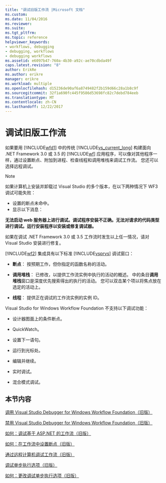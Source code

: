 ```yaml
---
title: "调试旧版工作流 |Microsoft 文档"
ms.custom: 
ms.date: 11/04/2016
ms.reviewer: 
ms.suite: 
ms.tgt_pltfrm: 
ms.topic: reference
helpviewer_keywords:
- workflows, debugging
- debugging, workflows
- debugging workflows
ms.assetid: e6097b47-760a-4b30-a92c-ae70cdbda49f
caps.latest.revision: "8"
author: ErikRe
ms.author: erikre
manager: erikre
ms.workload: multiple
ms.openlocfilehash: d15236de90af6a8749482f2b159d66c28a1b8c9f
ms.sourcegitcommit: 32f1a690fc445f9586d53698fc82c7debd784eeb
ms.translationtype: MT
ms.contentlocale: zh-CN
ms.lasthandoff: 12/22/2017
---
```

# <a name="debugging-legacy-workflows"></a>调试旧版工作流
如果要用 [!INCLUDE[wfd1](../workflow-designer/includes/wfd1_md.md)] 中的传统 [!INCLUDE[vs_current_long](../misc/includes/vs_current_long_md.md)] 构建面向 .NET Framework 3.0 或 3.5 的 [!INCLUDE[wf](../workflow-designer/includes/wf_md.md)] 应用程序，可以像对其他程序一样，通过设置断点、附加到进程、检查线程和调用堆栈来调试工作流。 您还可以选择远程调试。  
  
> [!NOTE]
>  如果计算机上安装并卸载过 Visual Studio 的多个版本，在以下两种情况下 WF3 调试可能失败：  
>   
>  -   设置的断点未命中。  
> -   显示以下消息：  
>   
>  **无法启动 web 服务器上进行调试。调试程序安装不正确。无法对请求的代码类型进行调试。运行安装程序以安装或修复调试器。**  
>   
>  如果在调试 .NET Framework 3.0 或 3.5 工作流时发生以上任一情况，请对 Visual Studio 安装进行修复。  
  
 [!INCLUDE[wf2](../workflow-designer/includes/wf2_md.md)] 集成具有以下标准 [!INCLUDE[vsprvs](../code-quality/includes/vsprvs_md.md)] 调试窗口：  
  
-   **断点**： 按预期工作，但你指定的函数名称的活动。  
  
-   **调用堆栈**： 已修改，以提供工作流实例中执行的活动的概述。 中的条目**调用堆栈**窗口是深度优先搜索得出的执行的活动。 您可以双击某个项以将焦点放在选定的活动上。  
  
-   **线程**： 提供正在调试的工作流实例的实例 ID。  
  
 Visual Studio for Windows Workflow Foundation 不支持以下调试功能：  
  
-   设计器图面上的条件断点。  
  
-   QuickWatch。  
  
-   设置下一语句。  
  
-   运行到光标处。  
  
-   编辑并继续。  
  
-   实时调试。  
  
-   混合模式调试。  
  
## <a name="in-this-section"></a>本节内容  
 [调用 Visual Studio Debugger for Windows Workflow Foundation（旧版）](../workflow-designer/invoking-the-visual-studio-debugger-for-windows-workflow-foundation-legacy.md)  
  
 [禁用 Visual Studio Debugger for Windows Workflow Foundation（旧版）](../workflow-designer/disabling-the-visual-studio-debugger-for-windows-workflow-foundation-legacy.md)  
  
 [如何：调试基于 ASP.NET 的工作流（旧版）](../workflow-designer/how-to-debug-aspnet-based-workflows-legacy.md)  
  
 [如何：在工作流中设置断点（旧版）](../workflow-designer/how-to-set-breakpoints-in-workflows-legacy.md)  
  
 [通过远程计算机调试工作流（旧版）](../workflow-designer/debugging-workflows-from-a-remote-computer-legacy.md)  
  
 [调试单步执行选项（旧版）](../workflow-designer/debug-stepping-options-legacy.md)  
  
 [如何：更改调试单步执行选项（旧版）](../workflow-designer/how-to-change-the-debug-stepping-option-legacy.md)